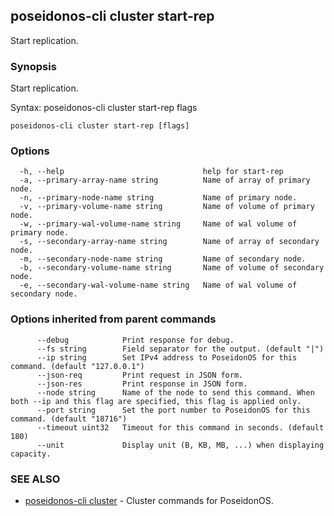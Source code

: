 ## poseidonos-cli cluster start-rep

Start replication.

### Synopsis


Start replication.

Syntax:
	poseidonos-cli cluster start-rep flags
          

```
poseidonos-cli cluster start-rep [flags]
```

### Options

```
  -h, --help                               help for start-rep
  -a, --primary-array-name string          Name of array of primary node.
  -n, --primary-node-name string           Name of primary node.
  -v, --primary-volume-name string         Name of volume of primary node.
  -w, --primary-wal-volume-name string     Name of wal volume of primary node.
  -s, --secondary-array-name string        Name of array of secondary node.
  -m, --secondary-node-name string         Name of secondary node.
  -b, --secondary-volume-name string       Name of volume of secondary node.
  -e, --secondary-wal-volume-name string   Name of wal volume of secondary node.
```

### Options inherited from parent commands

```
      --debug            Print response for debug.
      --fs string        Field separator for the output. (default "|")
      --ip string        Set IPv4 address to PoseidonOS for this command. (default "127.0.0.1")
      --json-req         Print request in JSON form.
      --json-res         Print response in JSON form.
      --node string      Name of the node to send this command. When both --ip and this flag are specified, this flag is applied only.
      --port string      Set the port number to PoseidonOS for this command. (default "18716")
      --timeout uint32   Timeout for this command in seconds. (default 180)
      --unit             Display unit (B, KB, MB, ...) when displaying capacity.
```

### SEE ALSO

* [poseidonos-cli cluster](poseidonos-cli_cluster.md)	 - Cluster commands for PoseidonOS.

